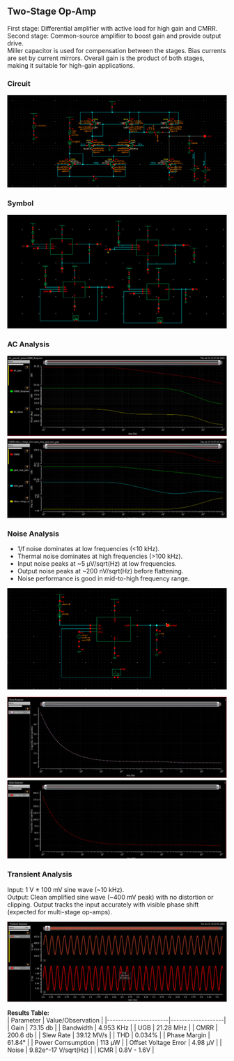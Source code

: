 ## Two-Stage Op-Amp
First stage: Differential amplifier with active load for high gain and CMRR.  
Second stage: Common-source amplifier to boost gain and provide output drive.  
Miller capacitor is used for compensation between the stages. Bias currents are set by current mirrors. Overall gain is the product of both stages, making it suitable for high-gain applications.  


### Circuit
![Circuit](Screenshots/Circuit.png) 


### Symbol
![Symbol](Screenshots/Symbols.png) 

 
### AC Analysis
![AC Analysis](Screenshots/AC_Analysis.png)  


### Noise Analysis  
- 1/f noise dominates at low frequencies (<10 kHz).  
- Thermal noise dominates at high frequencies (>100 kHz).  
- Input noise peaks at ~5 µV/sqrt(Hz) at low frequencies.  
- Output noise peaks at ~200 nV/sqrt(Hz) before flattening.  
- Noise performance is good in mid-to-high frequency range. 


![Noise Analysis](Screenshots/Noise_Analysis.png)   

![Noise Graphs](Screenshots/Noise_Graph.png)  


### Transient Analysis  
Input: 1 V ± 100 mV sine wave (~10 kHz).  
Output: Clean amplified sine wave (~400 mV peak) with no distortion or clipping. Output tracks the input accurately with visible phase shift (expected for multi-stage op-amps).  

![Transient Analysis](Screenshots/Transient_Analysis.png)  


**Results Table:**  
| Parameter            | Value/Observation |
|----------------------|-------------------|
| Gain                 | 73.15 db |
| Bandwidth            | 4.953 KHz |
| UGB                  | 21.28 MHz |
| CMRR                 | 200.6 db |
| Slew Rate            | 39.12 MV/s |
| THD                  | 0.034% |
| Phase Margin         | 61.84° |
| Power Comsumption    | 113 µW |
| Offset Voltage Error | 4.98 µV |
| Noise                | 9.82e^-17 V/sqrt(Hz) |
| ICMR                 | 0.8V - 1.6V |

